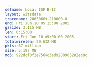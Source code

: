 ```yaml
---
setname: Local ISP B-II
layout: witsdata
tracename: 20050609-210000-0
end: Fri Jun 10 09:15:00 2005
gzsize: 3,115 MB
len: 0:15:00
start: Fri Jun 10 09:00:00 2005
totalwirelen: 29,682 MB
pkts: 67 million
size: 5,197 MB
md5: 922dcf3f2e7506c3ad9280905202ec8c
---
```

